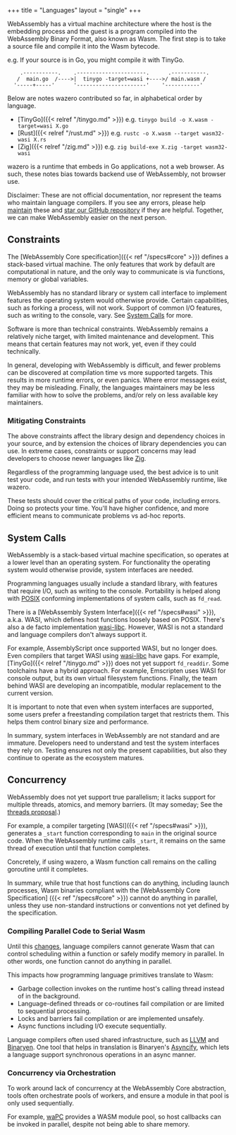 +++
title = "Languages"
layout = "single"
+++

WebAssembly has a virtual machine architecture where the host is the embedding
process and the guest is a program compiled into the WebAssembly Binary Format,
also known as Wasm. The first step is to take a source file and compile it into
the Wasm bytecode.

e.g. If your source is in Go, you might compile it with TinyGo.
```goat
    .-----------.    .----------------------.      .-----------.
   /  main.go  /---->|  tinygo -target=wasi +---->/ main.wasm /
  '-----+-----'      '----------------------'    '-----------'
```

Below are notes wazero contributed so far, in alphabetical order by language.

* [TinyGo]({{< relref "/tinygo.md" >}}) e.g. `tinygo build -o X.wasm -target=wasi X.go`
* [Rust]({{< relref "/rust.md" >}}) e.g. `rustc -o X.wasm --target wasm32-wasi X.rs`
* [Zig]({{< relref "/zig.md" >}}) e.g. `zig build-exe X.zig -target wasm32-wasi`

wazero is a runtime that embeds in Go applications, not a web browser. As
such, these notes bias towards backend use of WebAssembly, not browser use.

Disclaimer: These are not official documentation, nor represent the teams who
maintain language compilers. If you see any errors, please help [maintain][1]
these and [star our GitHub repository][2] if they are helpful. Together, we can
make WebAssembly easier on the next person.

## Constraints

The [WebAssembly Core specification]({{< ref "/specs#core" >}}) defines a
stack-based virtual machine. The only features that work by default are
computational in nature, and the only way to communicate is via functions,
memory or global variables.

WebAssembly has no standard library or system call interface to implement
features the operating system would otherwise provide. Certain capabilities,
such as forking a process, will not work. Support of common I/O features, such
as writing to the console, vary. See [System Calls](#system-calls) for more.

Software is more than technical constraints. WebAssembly remains a relatively
niche target, with limited maintenance and development. This means that certain
features may not work, yet, even if they could technically.

In general, developing with WebAssembly is difficult, and fewer problems can
be discovered at compilation time vs more supported targets. This results in
more runtime errors, or even panics. Where error messages exist, they may be
misleading. Finally, the languages maintainers may be less familiar with how to
solve the problems, and/or rely on less available key maintainers.

### Mitigating Constraints

The above constraints affect the library design and dependency choices in your
source, and by extension the choices of library dependencies you can use. In
extreme cases, constraints or support concerns may lead developers to choose
newer languages like [Zig][10].

Regardless of the programming language used, the best advice is to unit test
your code, and run tests with your intended WebAssembly runtime, like wazero.

These tests should cover the critical paths of your code, including errors.
Doing so protects your time. You'll have higher confidence, and more efficient
means to communicate problems vs ad-hoc reports.

## System Calls

WebAssembly is a stack-based virtual machine specification, so operates at a
lower level than an operating system. For functionality the operating system
would otherwise provide, system interfaces are needed.

Programming languages usually include a standard library, with features that
require I/O, such as writing to the console. Portability is helped along with
[POSIX][3] conforming implementations of system calls, such as `fd_read`.

There is a [WebAssembly System Interface]({{< ref "/specs#wasi" >}}), a.k.a.
WASI, which defines host functions loosely based on POSIX. There's also a
de facto implementation [wasi-libc][4]. However, WASI is not a standard and
language compilers don't always support it.

For example, AssemblyScript once supported WASI, but no longer does. Even
compilers that target WASI using [wasi-libc][4] have gaps. For example,
[TinyGo]({{< relref "/tinygo.md" >}}) does not yet support `fd_readdir`. Some toolchains have a
hybrid approach. For example, Emscripten uses WASI for console output, but its
own virtual filesystem functions. Finally, the team behind WASI are
developing an incompatible, modular replacement to the current version.

It is important to note that even when system interfaces are supported, some
users prefer a freestanding compilation target that restricts them. This helps
them control binary size and performance.

In summary, system interfaces in WebAssembly are not standard and are immature.
Developers need to understand and test the system interfaces they rely on.
Testing ensures not only the present capabilities, but also they continue to
operate as the ecosystem matures.

## Concurrency

WebAssembly does not yet support true parallelism; it lacks support for
multiple threads, atomics, and memory barriers. (It may someday; See
the [threads proposal][5].)

For example, a compiler targeting [WASI]({{< ref "/specs#wasi" >}}), generates
a `_start` function corresponding to `main` in the original source code. When
the WebAssembly runtime calls `_start`, it remains on the same thread of
execution until that function completes.

Concretely, if using wazero, a Wasm function call remains on the calling
goroutine until it completes.

In summary, while true that host functions can do anything, including launch
processes, Wasm binaries compliant with the [WebAssembly Core Specification]
({{< ref "/specs#core" >}}) cannot do anything in parallel, unless they use
non-standard instructions or conventions not yet defined by the specification.

### Compiling Parallel Code to Serial Wasm

Until this [changes][5], language compilers cannot generate Wasm that can
control scheduling within a function or safely modify memory in parallel.
In other words, one function cannot do anything in parallel.

This impacts how programming language primitives translate to Wasm:

* Garbage collection invokes on the runtime host's calling thread instead of
  in the background.
* Language-defined threads or co-routines fail compilation or are limited to
  sequential processing.
* Locks and barriers fail compilation or are implemented unsafely.
* Async functions including I/O execute sequentially.

Language compilers often used shared infrastructure, such as [LLVM][6] and
[Binaryen][7]. One tool that helps in translation is Binaryen's [Asyncify][8],
which lets a language support synchronous operations in an async manner.

### Concurrency via Orchestration

To work around lack of concurrency at the WebAssembly Core abstraction, tools
often orchestrate pools of workers, and ensure a module in that pool is only
used sequentially.

For example, [waPC][9] provides a WASM module pool, so host callbacks can be
invoked in parallel, despite not being able to share memory.

[1]: https://github.com/wazero/wazero/tree/main/site/content/languages
[2]: https://github.com/wazero/wazero/stargazers
[3]: https://pubs.opengroup.org/onlinepubs/9699919799/basedefs/contents.html
[4]: https://github.com/WebAssembly/wasi-libc
[5]: https://github.com/WebAssembly/threads
[6]: https://llvm.org
[7]: https://github.com/WebAssembly/binaryen
[8]: https://github.com/WebAssembly/binaryen/blob/main/src/passes/Asyncify.cpp
[9]: https://github.com/wapc/wapc-go
[10]: https://ziglang.org/

